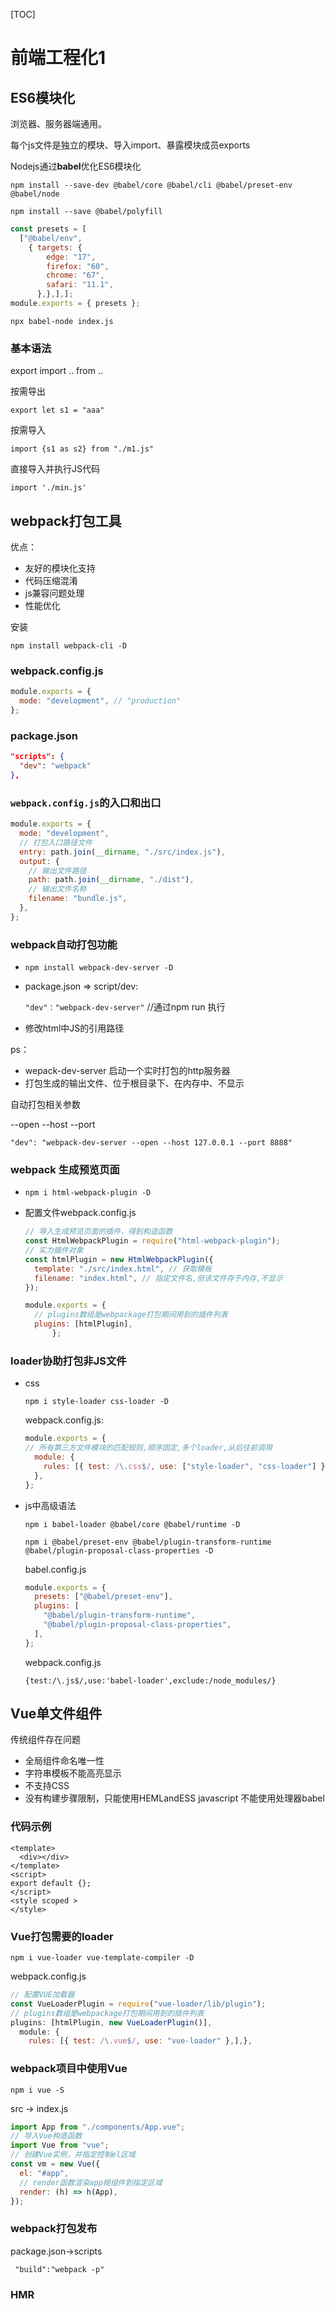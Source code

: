 [TOC]

# 前端工程化1

## ES6模块化

浏览器、服务器端通用。

每个js文件是独立的模块、导入import、暴露模块成员exports

Nodejs通过**babel**优化ES6模块化

`npm install --save-dev @babel/core @babel/cli @babel/preset-env @babel/node`

`npm install --save @babel/polyfill`

```js
const presets = [
  ["@babel/env",
    { targets: {
        edge: "17",
        firefox: "60",
        chrome: "67",
        safari: "11.1",
      },},],];
module.exports = { presets };

```

`npx babel-node index.js`

### 基本语法

export   import .. from ..

按需导出

`export let s1 = "aaa"`

按需导入

`import {s1 as s2} from "./m1.js"`

直接导入并执行JS代码

`import './min.js'`

## webpack打包工具

优点：

- 友好的模块化支持
- 代码压缩混淆
- js兼容问题处理
- 性能优化

安装

`npm install webpack-cli -D`

### webpack.config.js

```js
module.exports = {
  mode: "development", // "production"
};

```

### package.json

```json
"scripts": {
  "dev": "webpack"
},
```

### `webpack.config.js`的入口和出口

```js
module.exports = {
  mode: "development",
  // 打包入口路径文件
  entry: path.join(__dirname, "./src/index.js"),
  output: {
    // 输出文件路径
    path: path.join(__dirname, "./dist"),
    // 输出文件名称
    filename: "bundle.js",
  },
};
```

### webpack自动打包功能

- `npm install webpack-dev-server -D`

- package.json => script/dev:

  `"dev"："webpack-dev-server"`  //通过npm run 执行

- 修改html中JS的引用路径

ps：

- wepack-dev-server 启动一个实时打包的http服务器
- 打包生成的输出文件、位于根目录下、在内存中、不显示

自动打包相关参数

--open --host --port

`"dev": "webpack-dev-server --open --host 127.0.0.1 --port 8888"`

### webpack 生成预览页面

- `npm i html-webpack-plugin -D`

- 配置文件webpack.config.js

  ```js
  // 导入生成预览页面的插件，得到构造函数
  const HtmlWebpackPlugin = require("html-webpack-plugin");
  // 实力插件对象
  const htmlPlugin = new HtmlWebpackPlugin({
    template: "./src/index.html", // 获取模板
    filename: "index.html", // 指定文件名,但该文件存于内存,不显示
  });
  
  module.exports = {
    // plugins数组是webpackage打包期间用到的插件列表
    plugins: [htmlPlugin],
        };
  ```

### loader协助打包非JS文件

- css

  `npm i style-loader css-loader -D`

  webpack.config.js:

  ```js
  module.exports = { 
  // 所有第三方文件模块的匹配规则,顺序固定,多个loader,从后往前调用
    module: {
      rules: [{ test: /\.css$/, use: ["style-loader", "css-loader"] }],
    },
  };
  ```

- js中高级语法

  `npm i babel-loader @babel/core @babel/runtime -D`

  `npm i @babel/preset-env @babel/plugin-transform-runtime @babel/plugin-proposal-class-properties -D`

  babel.config.js

  ```js
  module.exports = {
    presets: ["@babel/preset-env"],
    plugins: [
      "@babel/plugin-transform-runtime",
      "@babel/plugin-proposal-class-properties",
    ],
  };
  ```

  webpack.config.js

  `{test:/\.js$/,use:'babel-loader',exclude:/node_modules/}`

## Vue单文件组件

传统组件存在问题

- 全局组件命名唯一性
- 字符串模板不能高亮显示
- 不支持CSS
- 没有构建步骤限制，只能使用HEMLandESS javascript 不能使用处理器babel

### 代码示例

```vue
<template>
  <div></div>
</template>
<script>
export default {};
</script>
<style scoped >
</style>
```

### Vue打包需要的loader

`npm i vue-loader vue-template-compiler -D`

webpack.config.js

```js
// 配置VUE加载器
const VueLoaderPlugin = require("vue-loader/lib/plugin");
// plugins数组是webpackage打包期间用到的插件列表
plugins: [htmlPlugin, new VueLoaderPlugin()],
  module: {
    rules: [{ test: /\.vue$/, use: "vue-loader" },],},
```

### webpack项目中使用Vue

`npm i vue -S`

src -> index.js 

```js
import App from "./components/App.vue";
// 导入Vue构造函数
import Vue from "vue"; 
// 创建Vue实例，并指定控制el区域
const vm = new Vue({
  el: "#app",
  // render函数渲染app根组件到指定区域
  render: (h) => h(App),
});
```

### webpack打包发布

package.json->scripts

` "build":"webpack -p"`

### HMR

